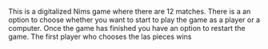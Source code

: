 This is a digitalized Nims game where there are 12 matches. There is a an option to choose whether you want to start to play the game as a player or a computer. Once the game has finished you have an option to restart the game. The first player who chooses the las pieces wins
